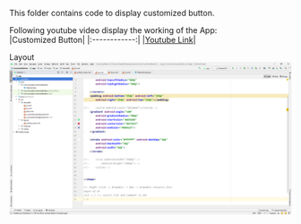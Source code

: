 This folder contains code to display customized button. <br/>

Following youtube video display the working of the App: <br/>
|Customized Button|
|:------------:|
|[Youtube Link](https://youtu.be/bSGmH779R5Q)|

Layout <br/>
![layout](layout.png)
